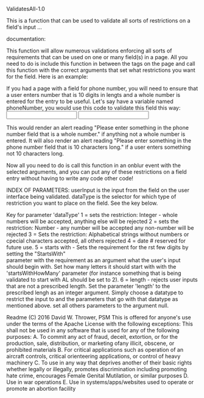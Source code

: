 ValidatesAll-1.0

This is a function that can be used to validate all sorts of restrictions on a field's input ...

documentation:

This function will allow numerous validations enforcing all sorts of requirements that can be used on one or many field(s) in a page. All you need to do is include this function in between the <script> and </script> tags on the page and call this function with the correct arguments that set what restrictions you want for the field. Here is an example:

If you had a page with a field for phone number, you will need to ensure that a user enters number that is 10 digits in lengts and a whole number is entered for the entry to be useful. Let's say have a variable named phoneNumber, you would use this code to validate this field this way:
 <input type="textbox" name="Phone" onblur="validateAll(this.value, 1, null, null, null, 'the phone number field')">
 <input type="textbox" name="Phone" onblur="validateAll(this.value, 6, null, null, 10, 'the phone number field')">
  
This would render an alert reading "Please enter something in the phone number field that is a whole number." if anything not a whole number is entered. It will also render an alert reading "Please enter something in the phone number field that is 10 characters long." if a user enters something not 10 characters long. 

Now all you need to do is call this function in an onblur event with the selected arguments, and you can put any of these restrictions on a field entry without having to write any code other code! 

INDEX OF PARAMETERS: 
userInput is the input from the field on the user interface being validated.
dataType is the selector for which type of restriction you want to place on the field. See the key below. 

Key for parameter 'dataType'
                1 = sets the restriction: Integer - whole numbers will be accepted, anything else will be rejected
                2 = sets the restriction: Number - any number will be accepted any non-number will be rejected
                3 = Sets the restriction: Alphabetical strings without numbers or cpecial characters accepted, all others 
                    rejected 
                4 = date   # reserved for future use.
                5 = starts with - Sets the requirement for the rst few digits by setting the "StartsWith"                   
                    parameter with the requirement as an argument what the user's input should begin with. Set how many letters 
                    it should start with with the 'startsWithHowMany' parameter (for instance something that is being 
                    validated to start with AL should be set to 2).
                6 = length - rejects user inputs that are not a prescribed length. Set the parameter 'length' to the prescribed 
                    lengh as an integer argument. Simply choose a datatype to restrict the input to and the parameters that go 
                    with that datatype as mentioned above. set all others parameters to the argument  null.


Readme
(C) 2016 David W. Thrower, PSM
This is offered for anyone's use under the terms of the Apache License with the following exceptions: 
This shall not be used in any software that is used for any of the following purposes:
A. To commit any act of fraud, deceit, extortion, or for the production, sale, distribution, or marketing ofany illicit, obscene, or prohibited materials
B. For critical applications such as operation of an aircraft controls, critical orienteering applications, or control of heavy machinery
C. To use in any way that deprives another of their basic rights whether legally or illegally, promotes discrimination including promoting hate crime, encourages Female Genital Mutilation, or similar purposes
D. Use in war operations 
E. Use in systems/apps/websites used to operate or promote an abortion facility  
